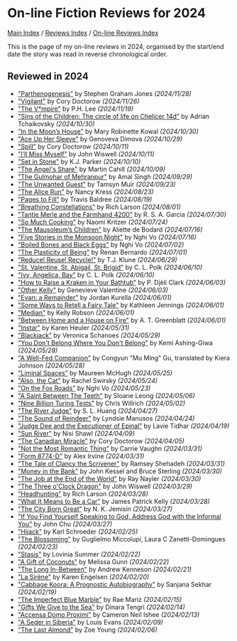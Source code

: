 # On-line Fiction Reviews for 2024

[Main Index](../../../README.md) / [Reviews Index](../../README.md) / [On-line Reviews Index](../README.md)

This is the page of my on-line reviews in 2024, organised by the start/end date the story was read in reverse chronological order.

## Reviewed in 2024

- ["Parthenogenesis"](20241128-Parthenogenesis.md) by Stephen Graham Jones *(2024/11/28)*
- ["Vigilant"](20241126-Vigilant.md) by Cory Doctorow *(2024/11/26)*
- ["The V\*mpire"](20241119-Vmpire.md) by P.H. Lee *(2024/11/19)*
- ["Sins of the Children: The circle of life on Chelicer 14d"](20241030-SinsChildren.md) by Adrian Tchaikovsky *(2024/10/30)*
- ["In the Moon’s House"](20241030-InMoonHouse.md) by Mary Robinette Kowal *(2024/10/30)*
- ["Ace Up Her Sleeve"](20241029-AceUpHerSleeve.md) by Genoveva Dimova *(2024/10/29)*
- ["Spill"](20241011-Spill.md) by Cory Doctorow *(2024/10/11)*
- ["I’ll Miss Myself"](20241011-IMissMyself.md) by John Wiswell *(2024/10/11)*
- ["Set in Stone"](20241010-SetStone.md) by K.J. Parker *(2024/10/10)*
- ["The Angel's Share"](20241009-AngelShare.md) by Martin Cahill *(2024/10/09)*
- ["The Gulmohar of Mehranpur"](20240929-GulmoharMehranpur.md) by Amal Singh *(2024/09/29)*
- ["The Unwanted Guest"](20240923-UnwantedGuest.md) by Tamsyn Muir *(2024/09/23)*
- ["The Alice Run"](20240823-AliceRun.md) by Nancy Kress *(2024/08/23)*
- ["Pages to Fill"](20240819-PagesToFill.md) by Travis Baldree *(2024/08/19)*
- ["Breathing Constellations"](20240801-BreathingConstellations.md) by Rich Larson *(2024/08/01)*
- ["Tantie Merle and the Farmhand 4200"](20240730-TantieMerleFarmhand4200.md) by R. S. A. Garcia *(2024/07/30)*
- ["So Much Cooking"](20240724-SoMuchCooking.md) by Naomi Kritzer *(2024/07/24)*
- ["The Mausoleum’s Children"](20240716-MausoleumChildren.md) by Aliette de Bodard *(2024/07/16)*
- ["Five Stories in the Monsoon Night"](20240716-FiveStoriesMoonsoonNight.md) by Nghi Vo *(2024/07/16)*
- ["Boiled Bones and Black Eggs"](20240702-BoiledBonesBlackEggs.md) by Nghi Vo *(2024/07/02)*
- ["The Plasticity of Being"](20240701-PlaticityBeing.md) by Renan Bernardo *(2024/07/01)*
- ["Reduce! Reuse! Recycle!"](20240629-ReduceReuseRecycle.md) by T.J. Klune *(2024/06/29)*
- ["St. Valentine, St. Abigail, St. Brigid"](20240610-ValentineAbigailBrigid.md) by C. L. Polk *(2024/06/10)*
- ["Ivy, Angelica, Bay"](20240610-IvyAngelicaBay.md) by C. L. Polk *(2024/06/10)*
- ["How to Raise a Kraken in Your Bathtub"](20240603-RaiseKrakenBathtub.md) by P. Djèlí Clark *(2024/06/03)*
- ["Other Kelly"](20240603-OtherKelly.md) by Genevieve Valentine *(2024/06/03)*
- ["Evan: a Remainder"](20240601-EvanRemainder.md) by Jordan Kurella *(2024/06/01)*
- ["Some Ways to Retell a Fairy Tale"](20240601-WaysRetellFairyTale.md) by Kathleen Jennings *(2024/06/01)*
- ["Median"](20240601-Median.md) by Kelly Robson *(2024/06/01)*
- ["Between Home and a House on Fire"](20240601-BetweenHomeHouseFire.md) by A. T. Greenblatt *(2024/06/01)*
- ["Instar"](20240531-Instar.md) by Karen Heuler *(2024/05/31)*
- ["Blackjack"](20240529-Blackjack.md) by Veronica Schanoes *(2024/05/29)*
- ["You Don't Belong Where You Don't Belong"](20240528-YouDontBelong.md) by Kemi Ashing-Giwa *(2024/05/28)*
- ["A Well-Fed Companion"](20240528-WellFedCompanion.md) by Congyun "Mu Ming" Gu, translated by Kiera Johnson *(2024/05/28)*
- ["Liminal Spaces"](20240525-LiminalSpaces.md) by Maureen McHugh *(2024/05/25)*
- ["Also, the Cat"](20240524-AlsoTheCat.md) by Rachel Swirsky *(2024/05/24)*
- ["On the Fox Roads"](20240523-FoxRoads.md) by Nghi Vo *(2024/05/23)*
- ["A Saint Between The Teeth"](20240506-SaintBetweenTeeth.md) by Sloane Leong *(2024/05/06)*
- ["Nine Billion Turing Tests"](20240502-NineBillionTuringTests.md) by Chris Willrich *(2024/05/02)*
- ["The River Judge"](20240427-RiverJudge.md) by S. L. Huang *(2024/04/27)*
- ["The Sound of Reindeer"](20240424-SoundReindeer.md) by Lyndsie Manusos *(2024/04/24)*
- ["Judge Dee and the Executioner of Epinal"](20240419-JudgeDeeExecutionerEpinal.md) by Lavie Tidhar *(2024/04/19)*
- ["Sun River"](20240409-SunRiver.md) by Nisi Shawl *(2024/04/09)*
- ["The Canadian Miracle"](20240405-CanadianMiracle.md) by Cory Doctorow *(2024/04/05)*
- ["Not the Most Romantic Thing"](20240331-NotMostRomanticThing.md) by Carrie Vaughn *(2024/03/31)*
- ["Form 8774-D"](20240331-Form8774D.md) by Alex Irvine *(2024/03/31)*
- ["The Tale of Clancy the Scrivener"](20240331-ClancyScrivener.md) by Ramsey Shehadeh *(2024/03/31)*
- ["Money in the Bank"](20240330-MoneyBank.md) by John Kessel and Bruce Sterling *(2024/03/30)*
- ["The Job at the End of the World"](20240330-JobEndWorld.md) by Ray Nayler *(2024/03/30)*
- ["The Three o'Clock Dragon"](20240329-ThreeOClockDragon.md) by John Wiswell *(2024/03/29)*
- ["Headhunting"](20240328-Headhunting.md) by Rich Larson *(2024/03/28)*
- ["What It Means to Be a Car"](20240328-MeansToBeACar.md) by James Patrick Kelly *(2024/03/28)*
- ["The City Born Great"](20240327-CityBornGreat.md) by N. K. Jemisin *(2024/03/27)*
- ["If You Find Yourself Speaking to God, Address God with the Informal You"](20240327-SpeakingToGodInformalYou.md) by John Chu *(2024/03/27)*
- ["Hijack"](20240225-Hijack.md) by Karl Schroeder *(2024/02/25)*
- ["The Blossoming"](20240223-Blossoming.md) by Guglielmo Miccolupi, Laura C Zanetti-Domingues *(2024/02/23)*
- ["Stasis"](20240222-Statis.md) by Lovinia Summer *(2024/02/22)*
- ["A Gift of Coconuts"](20240222-GiftCoconuts.md) by Melissa Gunn *(2024/02/22)*
- ["The Long In-Between"](20240221-LongInBetween.md) by Andrew Kenneson *(2024/02/21)*
- ["La Sirène"](20240220-LaSirene.md) by Karen Engelsen *(2024/02/20)*
- ["Cabbage Koora: A Prognostic Autobiography"](20240219-CabbageKoora.md) by Sanjana Sekhar *(2024/02/19)*
- ["The Imperfect Blue Marble"](20240215-ImperfectBlueMarble.md) by Rae Mariz *(2024/02/15)*
- ["Gifts We Give to the Sea"](20240214-GiftsWeGiveToTheSea.md) by Dinara Tengri *(2024/02/14)*
- ["Accensa Domo Proximi"](20240213-AccensaDomoProximi.md) by Cameron Neil Ishee *(2024/02/13)*
- ["A Seder in Siberia"](20240209-SederSiberia.md) by Louis Evans *(2024/02/09)*
- ["The Last Almond"](20240206-LastAlmond.md) by Zoe Young *(2024/02/06)*
